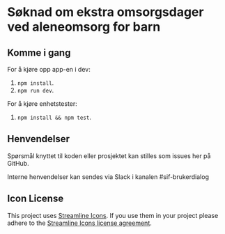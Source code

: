 # Søknad om ekstra omsorgsdager ved aleneomsorg for barn

## Komme i gang

For å kjøre opp app-en i dev:

1.  `npm install`.
2.  `npm run dev`.

For å kjøre enhetstester:

1.  `npm install && npm test`.

## Henvendelser

Spørsmål knyttet til koden eller prosjektet kan stilles som issues her på GitHub.

Interne henvendelser kan sendes via Slack i kanalen #sif-brukerdialog

## Icon License

This project uses [Streamline Icons](http://www.streamlineicons.com/). If you use them in your project please adhere to the [Streamline Icons license agreement](http://www.streamlineicons.com/license.html).
